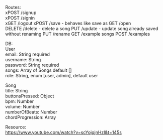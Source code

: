 Routes:  
xPOST /signup  
xPOST /signin  
xGET /logout
xPOST /save - behaves like save as
GET /open  
DELETE /delete - delete a song
PUT /update - update song already saved without renaming
PUT /rename
GET /example songs
POST /examples

DB:  
User  
  email: String required  
  username: String  
  password: String required  
  songs: Array of Songs default []  
  role: String, enum [user, admin], default user  

Song  
  title: String  
  buttonsPressed: Object  
  bpm: Number  
  volume: Number  
  numberOfBeats: Number  
  chordProgression: Array  




Resource:  
https://www.youtube.com/watch?v=scYojqjnHzI&t=145s  